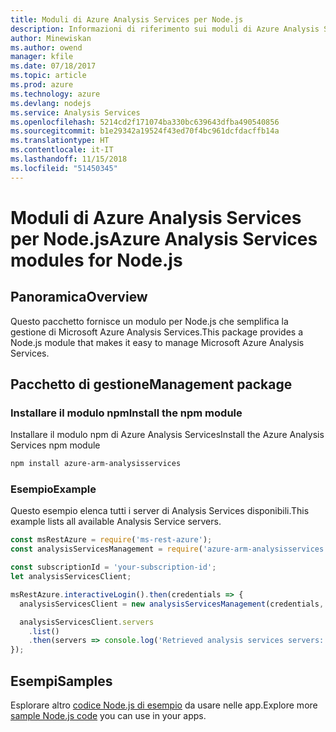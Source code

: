 ```yaml
---
title: Moduli di Azure Analysis Services per Node.js
description: Informazioni di riferimento sui moduli di Azure Analysis Services per Node.js
author: Minewiskan
ms.author: owend
manager: kfile
ms.date: 07/18/2017
ms.topic: article
ms.prod: azure
ms.technology: azure
ms.devlang: nodejs
ms.service: Analysis Services
ms.openlocfilehash: 5214cd2f171074ba330bc639643dfba490540856
ms.sourcegitcommit: b1e29342a19524f43ed70f4bc961dcfdacffb14a
ms.translationtype: HT
ms.contentlocale: it-IT
ms.lasthandoff: 11/15/2018
ms.locfileid: "51450345"
---
```

# <a name="azure-analysis-services-modules-for-nodejs"></a><span data-ttu-id="8055a-103">Moduli di Azure Analysis Services per Node.js</span><span class="sxs-lookup"><span data-stu-id="8055a-103">Azure Analysis Services modules for Node.js</span></span>

## <a name="overview"></a><span data-ttu-id="8055a-104">Panoramica</span><span class="sxs-lookup"><span data-stu-id="8055a-104">Overview</span></span>
<span data-ttu-id="8055a-105">Questo pacchetto fornisce un modulo per Node.js che semplifica la gestione di Microsoft Azure Analysis Services.</span><span class="sxs-lookup"><span data-stu-id="8055a-105">This package provides a Node.js module that makes it easy to manage Microsoft Azure Analysis Services.</span></span>

## <a name="management-package"></a><span data-ttu-id="8055a-106">Pacchetto di gestione</span><span class="sxs-lookup"><span data-stu-id="8055a-106">Management package</span></span>

### <a name="install-the-npm-module"></a><span data-ttu-id="8055a-107">Installare il modulo npm</span><span class="sxs-lookup"><span data-stu-id="8055a-107">Install the npm module</span></span>

<span data-ttu-id="8055a-108">Installare il modulo npm di Azure Analysis Services</span><span class="sxs-lookup"><span data-stu-id="8055a-108">Install the Azure Analysis Services npm module</span></span>

```bash
npm install azure-arm-analysisservices
```

### <a name="example"></a><span data-ttu-id="8055a-109">Esempio</span><span class="sxs-lookup"><span data-stu-id="8055a-109">Example</span></span>

<span data-ttu-id="8055a-110">Questo esempio elenca tutti i server di Analysis Services disponibili.</span><span class="sxs-lookup"><span data-stu-id="8055a-110">This example lists all available Analysis Service servers.</span></span>

```javascript
const msRestAzure = require('ms-rest-azure');
const analysisServicesManagement = require('azure-arm-analysisservices');

const subscriptionId = 'your-subscription-id';
let analysisServicesClient;

msRestAzure.interactiveLogin().then(credentials => {
  analysisServicesClient = new analysisServicesManagement(credentials, subscriptionId);

  analysisServicesClient.servers
    .list()
    .then(servers => console.log('Retrieved analysis services servers: ', servers));
});
```

## <a name="samples"></a><span data-ttu-id="8055a-111">Esempi</span><span class="sxs-lookup"><span data-stu-id="8055a-111">Samples</span></span>

<span data-ttu-id="8055a-112">Esplorare altro [codice Node.js di esempio](https://azure.microsoft.com/resources/samples/?platform=nodejs) da usare nelle app.</span><span class="sxs-lookup"><span data-stu-id="8055a-112">Explore more [sample Node.js code](https://azure.microsoft.com/resources/samples/?platform=nodejs) you can use in your apps.</span></span>
